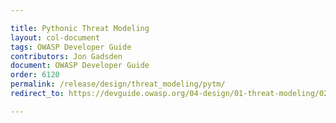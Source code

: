 ```yaml
---

title: Pythonic Threat Modeling
layout: col-document
tags: OWASP Developer Guide
contributors: Jon Gadsden
document: OWASP Developer Guide
order: 6120
permalink: /release/design/threat_modeling/pytm/
redirect_to: https://devguide.owasp.org/04-design/01-threat-modeling/02-pytm/

---
```

